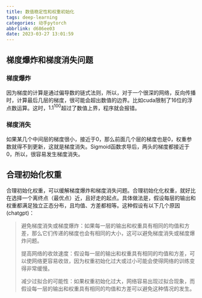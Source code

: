 ```yaml
---
title: 数值稳定性和权重初始化
tags: deep-learning
categories: 动手pytorch
abbrlink: d686ee03
date: 2023-03-27 13:01:59
---
```


## 梯度爆炸和梯度消失问题

### 梯度爆炸

因为梯度的计算是通过偏导数的链式法则，所以，对于一个很深的网络，反向传播时，计算最后几层的梯度，很可能会超出数值的边界。比如cuda限制了16位的浮点数运算。这时，$1.1^100$超过了数值上界，程序就会报错。

### 梯度消失

如果某几个中间层的梯度很小，接近于0，那么前面几个层的梯度也是0，权重参数就得不到更新，这就是梯度消失。Sigmoid函数求导后，两头的梯度都接近于0，所以，很容易发生梯度消失。

## 合理初始化权重

合理初始化权重，可以缓解梯度爆炸和梯度消失问题。合理初始化化权重，就好比在选择一个离终点（最优点）近，且好走的起点。具体做法是，假设每层的输出和权重都满足独立正态分布，且均值、方差都相等。这种假设有以下几个原因(chatgpt)：

> 避免梯度消失或梯度爆炸：如果每一层的输出和权重具有相同的均值和方差，那么它们传递的梯度也会有相同的大小，这可以避免梯度消失或梯度爆炸问题。
>
> 提高网络的收敛速度：假设每一层的输出和权重具有相同的均值和方差，可以使网络更容易收敛，因为权重初始化过大或过小可能会使得网络的训练变得非常缓慢。
>
> 减少过拟合的可能性：如果权重初始化过大，网络容易出现过拟合现象，而假设每一层的输出和权重具有相同的均值和方差可以避免这种情况的发生。